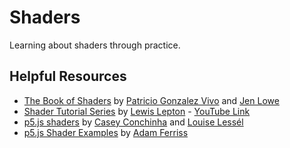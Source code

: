 # Shaders

Learning about shaders through practice.

## Helpful Resources

- [The Book of Shaders](https://thebookofshaders.com/) by [Patricio Gonzalez Vivo](http://patriciogonzalezvivo.com/) and [Jen Lowe](http://jenlowe.net/)
- [Shader Tutorial Series](https://lewislepton.com/learn/shadertutorialseries/) by [Lewis Lepton](https://lewislepton.com/) - [YouTube Link](https://www.youtube.com/watch?v=HIvNePu7UEE&list=PL4neAtv21WOmIrTrkNO3xCyrxg4LKkrF7)
- [p5.js shaders](https://itp-xstory.github.io/p5js-shaders/) by [Casey Conchinha](https://github.com/kcconch) and [Louise Lessél](http://www.louiselessel.com/)
- [p5.js Shader Examples](https://github.com/aferriss/p5jsShaderExamples) by [Adam Ferriss](https://github.com/aferriss)
